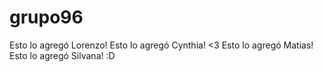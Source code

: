 # grupo96
Esto lo agregó Lorenzo!
Esto lo agregó Cynthia! <3
Esto lo agregó Matias!
Esto lo agregó Silvana! :D